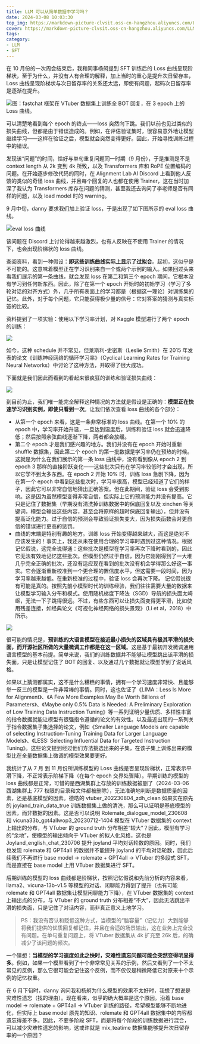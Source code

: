 ```yaml
---
title: LLM 可以从简单数据中学习吗？
date: 2024-03-08 10:03:30
top_img: https://markdown-picture-clvsit.oss-cn-hangzhou.aliyuncs.com/LLM/article/can_llm_learn_from_simple_example/fastchat%20%E6%A1%86%E6%9E%B6%E5%9C%A8VTuber%E6%95%B0%E6%8D%AE%E9%9B%86%E4%B8%8A%E7%9A%84%E8%AE%AD%E7%BB%83loss.png
cover: https://markdown-picture-clvsit.oss-cn-hangzhou.aliyuncs.com/LLM/article/can_llm_learn_from_simple_example/fastchat%20%E6%A1%86%E6%9E%B6%E5%9C%A8VTuber%E6%95%B0%E6%8D%AE%E9%9B%86%E4%B8%8A%E7%9A%84%E8%AE%AD%E7%BB%83loss.png
tags:
category:
- LLM
- SFT
---
```


在 10 月份的一次周会结束后，我和同事杨舸提到 SFT 训练后的 Loss 曲线呈现阶梯状，至于为什么，并没有人有合理的解释，加上当时的重心是提升次日留存率，Loss 曲线呈现阶梯状与次日留存率的关系还太远，即使有问题，起码次日留存率是逐渐在提升。

![图：fastchat 框架在 VTuber 数据集上训练全 BOT 回复，在 3 epoch 上的 Loss 曲线。](https://markdown-picture-clvsit.oss-cn-hangzhou.aliyuncs.com/LLM/article/can_llm_learn_from_simple_example/fastchat%20%E6%A1%86%E6%9E%B6%E5%9C%A8VTuber%E6%95%B0%E6%8D%AE%E9%9B%86%E4%B8%8A%E7%9A%84%E8%AE%AD%E7%BB%83loss.png)

可以清楚地看到每个 epoch 的终点——loss 突然向下跳。我们以前也见过类似的损失曲线，但都是由于错误造成的。例如，在评估验证集时，很容易意外地让模型继续学习——这样在验证之后，模型就会突然变得更好。因此，开始寻找训练过程中的错误。

发现该“问题”的时间，恰好与单句重复问题同一时期（9 月份），于是推测是不是 context length 从 2k 变到 4k 所致，以及 Transformers 库和 RoPE 位置编码的问题。在开始逐步修改代码的同时，在 Alignment Lab AI Discord 上看到他人反馈的类似的奇怪 loss 曲线，并且每个回复的人也都在使用 Trainer，这在当时加深了我认为 Transformers 库存在问题的猜测，甚至我还去询问了李老师是否有同样的问题，以及 load model 时的 warning。

9 月中旬，danny 要求我们加上验证 loss，于是出现了如下图所示的 eval loss 曲线。

![eval loss 曲线](https://markdown-picture-clvsit.oss-cn-hangzhou.aliyuncs.com/LLM/article/can_llm_learn_from_simple_example/dev%20loss.png)

该问题在 Discord 上讨论得越来越激烈，也有人反映在不使用 Trainer 的情况下，也会出现阶梯状的 loss 曲线。

查阅资料，看到一种假设：**即这些训练曲线实际上显示了过拟合**。起初，这似乎是不可能的。这意味着模型正在学习识别来自一个或两个示例的输入。如果回过头来看我们展示的第一条曲线，就会发现 loss 在第二和第三个 epoch 期间，它根本没有学习到任何新东西。因此，除了在第一个 epoch 开始时的初始学习（学习了多轮对话的对齐方式）外，几乎所有表面上的学习都是（根据这一理论）对训练集的记忆。此外，对于每个问题，它只能获得极少量的信号：它对答案的猜测与真实标签的比较。

资料提到了一项实验：使用以下学习率计划，对 Kaggle 模型进行了两个 epoch 的训练：

![](https://markdown-picture-clvsit.oss-cn-hangzhou.aliyuncs.com/LLM/article/can_llm_learn_from_simple_example/%E5%AD%A6%E4%B9%A0%E7%8E%87%E8%AE%BE%E7%BD%AE.png)

如今，这种 schedule 并不常见，但莱斯利-史密斯（Leslie Smith）在 2015 年发表的论文《训练神经网络的循环学习率》（Cyclical Learning Rates for Training Neural Networks）中讨论了这种方法，并取得了很大成功。

下面就是我们因此而看到的看起来很疯狂的训练和验证损失曲线：

![](https://markdown-picture-clvsit.oss-cn-hangzhou.aliyuncs.com/LLM/article/can_llm_learn_from_simple_example/%E8%AE%AD%E7%BB%83loss%E5%92%8Cdev%20loss.png)

到目前为止，我们唯一能完全解释这种情况的方法就是假设是正确的：**模型正在快速学习识别实例，即使只看到一次**。让我们依次查看 loss 曲线的各个部分：
- 从第一个 epoch 来看，这是一条非常标准的 loss 曲线。在第一个 10% 的 epoch 中，学习率开始升温，一旦达到温度后，训练和验证 loss 就会迅速降低；然后按照余弦曲线逐渐下降，两者都会放缓。
- 第二个 epoch 才是我们感兴趣的地方。我们并没有在 epoch 开始时重新 shuffle 数据集，因此第二个 epoch 的第一批数据是学习率仍在预热的时候。这就是为什么在我们展示的第一条 loss 曲线中，没有看到像从 epoch 2 到 epoch 3 那样的直接阶跃变化——这些批次只有在学习率较低时才会出现，所以它学不到太多东西。在 epoch 2 开始 10% 时，训练 loss 急剧下降，因为在第一个 epoch 中看到这些批次时，学习率很高，模型已经知道了它们的样子，因此它可以非常自信地猜出正确答案。但在此期间，验证 loss 会受到影响。这是因为虽然模型变得非常自信，但实际上它的预测能力并没有提高。它只是记住了数据集（早期没有清洗掉训练数据中的保底回复以及 xinchen 等关键词，模型会输出这些内容，甚至会将原样的超时保底回复输出），但并没有提高泛化能力。过于自信的预测会导致验证损失变大，因为损失函数会对更自信的错误进行更高的惩罚。
- 曲线的末端是特别有趣的地方。训练 loss 开始变得越来越大，而这是绝对不应该发生的！事实上，我还从未在使用合理的学习率时遇到过这种情况。根据记忆假说，这完全说得通：这些批次是模型在学习率再次下降时看到的，因此它无法有效地记忆这些批次。但模型仍然过于自信，因为它刚刚得到了一大堆几乎完全正确的批次，还没有适应现在看到的批次没有机会学得那么好这一事实。它会逐渐重新校准到一个更合理的置信度水平，但这需要一段时间，因为学习率越来越低。在重新校准的过程中，验证 loss 会再次下降。
记忆假说很有可能是真的。按照先前小模型时代的训练经验，我们往往需要大量的数据来让模型学习输入分布和模式。使用随机梯度下降法（SGD）导航的损失面太崎岖，无法一下子跳得很远。不过，有些东西可以让损失面变得更平滑，比如使用残差连接，如经典论文《可视化神经网络的损失景观》（Li et al，2018）中所示。

![](https://markdown-picture-clvsit.oss-cn-hangzhou.aliyuncs.com/LLM/article/can_llm_learn_from_simple_example/loss%20%E6%99%AF%E8%A7%82%E5%9B%BE.png)

很可能的情况是，**预训练的大语言模型在接近最小损失的区域具有极其平滑的损失面，而开源社区所做的大量微调工作都是在这一区域**。这是基于最初开发微调通用语言模型的基本前提。简单来说，我们的训练数据并不能够让模型跳出该平滑的损失面，只是让模型记住了 BOT 的回复、以及通过几个数据就让模型学到了说话风格。

如果以上猜测都属实，这不是什么糟糕的事情，拥有一个学习速度非常快、且能够举一反三的模型是一件非常棒的事情。同时，这也佐证了《LIMA：Less Is More for Alignment》、《A Few More Examples May Be Worth Billions of Parameters》、《Maybe only 0.5% Data is Needed: A Preliminary Exploration of Low Training Data Instruction Tuning》等一系列证明少量优质、多样性丰富的指令数据就能让模型有很强指令遵循的论文的有效性。以及最近出现的一系列关于指令数据集子集选择的论文，例如《Smaller Language Models are capable of selecting Instruction-Tuning Training Data for Larger Language Models》、《LESS: Selecting Influential Data for Targeted Instruction Tuning》。这些论文提到经过他们方法挑选出来的子集，在该子集上训练出来的模型比在全量数据集上微调的模型效果要更好。

我统计了从 7 月 到 11 月份所训练模型的 Loss 曲线是否呈现阶梯状，正常表示平滑下降，不正常表示阶梯下降（在每个 epoch 交界处骤降）。早期训练的模型的 loss 曲线都是正常，可惜的是西湖集群上存放的训练数据被删了（2024-03-06 西湖集群上 777 权限的目录和文件都被删除），无法准确地判断是数据质量的因素，还是基底模型的因素。德皓的 vtuber_202230804_zdh_clean 如果实在原先的 joyland_train_data_true 训练数据集上做的清洗，那么可以证明是基底模型的因素，而非数据的因素。这是否可以说明 Rolemate_dialogue_model_230608 和 vicuna33b_gpt4allwop3_20230712-1404 模型在 VTuber 数据集的 context 上输出的分布，与 VTuber 的 ground truth 分布相差“较大”？因此，模型有学习的“余地”，使模型的输出倾向于 VTuber 的拟人化风格，这也是 Joyland_english_chat_230706 提升 joyland 平均对话轮数的原因。同时，我们也发现 rolemate 和 GPT4all 的数据并不能提升 joyland 的平均对话轮数，因此后续我们不再进行 base model -> rolemate + GPT4all -> VTuber 的多段式 SFT，而是直接在 base model 上用 VTuber 数据集进行 SFT。

后期训练的模型的 loss 曲线都是阶梯状，按照记忆假说和先前分析的内容来看，llama2、vicuna-13b-v1.5 等模型的对话、闲聊能力得到了提升（也有可能 rolemate 和 GPT4all 数据集让模型闲聊能力下降），在 VTuber 数据集的 context 上输出点的分布，与 VTuber 的 ground truth 分布相差“不大”，因此无法跳出平滑的损失面，只是记住了对话内容，而非真正意义上地学习。

> PS：我没有否认和贬低这种方式，当模型的“脑容量”（记忆力）大到能够将我们提供的优质回复都记住，并且在合适的场景输出，这在业务上完全没有问题。在单句重复问题上，将 VTuber 数据集从 4k 扩充至 26k 后，的确减少了该问题的频次。

一个猜想：**当模型的学习速度如此之快时，灾难性遗忘问题可能会突然变得明显得多**。例如，如果一个模型看到了十个非常常见关系的示例，然后又看到了一个不太常见的反例，那么它很可能会记住这个反例，而不仅仅是稍微降低它对原来十个示例的记忆权重。

在 6 月下旬时，danny 询问我和杨舸为什么模型的效果不太好时，我想了想说是灾难性遗忘（找的理由）。现在看来，似乎的确大概率是这个原因。沿着 base model -> rolemate + GPT4all -> VTuber 训练的路径，希望模型能够不断地进化，但实际上 base model 原先的知识、rolemate 和 GPT4all 数据集中的内容都遗忘得差不多。因此，不要多阶段 SFT，而是将每个阶段的训练数据进行混合，可以减少灾难性遗忘的影响，这或许就是 mix_teatime 数据集能够提升次日留存率的一个原因？
